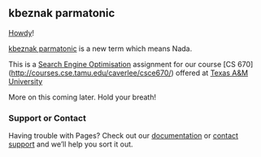 ## kbeznak parmatonic
[Howdy](https://en.wikipedia.org/wiki/Howdy)!

 [kbeznak parmatonic](http://students.cse.tamu.edu/achadha7/) is a new term which means Nada.

This is a [Search Engine Optimisation](https://en.wikipedia.org/wiki/Search_engine_optimization) assignment for our course [CS 670] (http://courses.cse.tamu.edu/caverlee/csce670/) offered at [Texas A&M University](https://www.tamu.edu)

More on this coming later. Hold your breath!
### Support or Contact

Having trouble with Pages? Check out our [documentation](https://help.github.com/categories/github-pages-basics/) or [contact support](https://github.com/contact) and we’ll help you sort it out.
